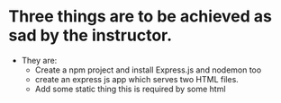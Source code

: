 # Three things are to be achieved as sad by the instructor.

* They are:
    * Create a npm project and install Express.js and nodemon too
    * create an express js app which serves two HTML files.
    * Add some static thing this is required by some html

    